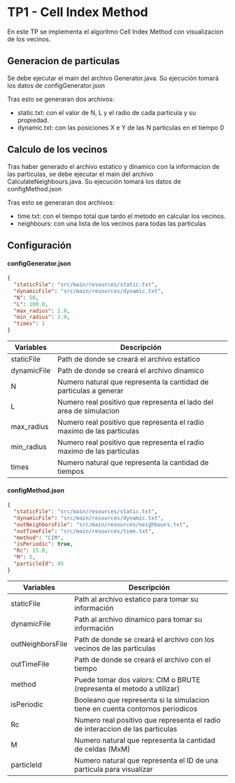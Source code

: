 # TP1 - Cell Index Method

En este TP se implementa el algoritmo Cell Index Method con visualizacion de los vecinos.

## Generacion de particulas

Se debe ejecutar el main del archivo Generator.java. Su ejecución tomará los datos de configGenerator.json

Tras esto se generaran dos archivos:
- static.txt: con el valor de N, L y el radio de cada particula y su propiedad.
- dynamic.txt: con las posiciones X e Y de las N particulas en el tiempo 0

## Calculo de los vecinos

Tras haber generado el archivo estatico y dinamico con la informacion de las particulas, se debe ejecutar el main del
archivo CalculateNeighbours.java. Su ejecución tomará los datos de configMethod.json

Tras esto se generaran dos archivos:
- time.txt: con el tiempo total que tardo el metodo en calcular los vecinos.
- neighbours: con una lista de los vecinos para todas las particulas

## Configuración

#### configGenerator.json 

``` json
{
  "staticFile": "src/main/resources/static.txt",
  "dynamicFile": "src/main/resources/dynamic.txt",
  "N": 50,
  "L": 100.0,
  "max_radius": 1.0,
  "min_radius": 2.0,
  "times": 1
}
```

| Variables    | Descripción                                                          
|--------------|-------------------------------------------------------------------------|
| staticFile   | Path de donde se creará el archivo estatico                             | 
| dynamicFile  | Path de donde se creará el archivo dinamico                             | 
| N            | Numero natural que representa la cantidad de particulas a generar       | 
| L            | Numero real positivo que representa el lado del area de simulacion      | 
| max_radius   | Numero real positivo que representa el radio maximo de las particulas   | 
| min_radius   | Numero real positivo que representa el radio maximo de las particulas   | 
| times        | Numero natural que representa la cantidad de tiempos                    |   
 
#### configMethod.json 

``` json
{
  "staticFile": "src/main/resources/static.txt",
  "dynamicFile": "src/main/resources/dynamic.txt",
  "outNeighborsFile": "src/main/resources/neighbours.txt",
  "outTimeFile": "src/main/resources/time.txt",
  "method": "CIM",
  "isPeriodic": true,
  "Rc": 15.0,
  "M": 5,
  "particleId": 45
}
```

| Variables         | Descripción                                                          
|-------------------|--------------------------------------------------------------------------------|
| staticFile        | Path al archivo estatico para tomar su información                             | 
| dynamicFile       | Path al archivo dinamico para tomar su información                             | 
| outNeighborsFile  | Path de donde se creará el archivo con los vecinos de las particulas           | 
| outTimeFile       | Path de donde se creará el archivo con el tiempo                               | 
| method            | Puede tomar dos valors: CIM o BRUTE (representa el metodo a utilizar)          | 
| isPeriodic        | Booleano que representa si la simulacion tiene en cuenta contornos periodicos  | 
| Rc                | Numero real positivo que representa el radio de interaccion de las particulas  | 
| M                 | Numero natural que representa la cantidad de celdas (MxM)                      | 
| particleId        | Numero natural que representa el ID de una particula para visualizar           |   
 